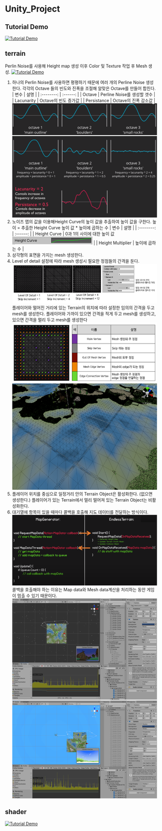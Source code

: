 # Unity_Project

## Tutorial Demo
[![Tutorial Demo](https://img.youtube.com/vi/1BVbqHLKkmM/maxresdefault.jpg)](https://youtu.be/1BVbqHLKkmM)



## terrain
Perlin Noise를 사용해 Height map 생성 이후 Color 및 Texture 작업 후 Mesh 생성.
[![Tutorial Demo](https://img.youtube.com/vi/foPcw3q9s14/sddefault.jpg)](https://youtu.be/foPcw3q9s14)
1. 하나의 Perlin Noise를 사용하면 평평하기 때문에 여러 개의 Perline Noise 생성한다. 각각의 Octave 들의 빈도와 진폭을 조절해 알맞은 Octave를 만들어 합친다.
| 변수 | 설명 |
| :--------: | :------: |
| Octave | Perline Noise를 생성할 갯수 |
| Lacunarity | Octave의 빈도 증가값 |
| Persistance | Octave의 진폭 감소값 |
![terrain01](./readme/terrain/01.png)
![terrain01](./readme/terrain/03.png)
2. 노이즈 맵의 값을 이용해Height Curve의 높이 값을 추출하여 높이 값을 구한다.
높이 = 추출한 Height Curve 높이 값 * 높이에 곱하는 수 
| 변수 | 설명 |
| :--------: | :------: |
| Height Curve | 0과 1의 사이에 대한 높이 값 ![terrain01](./readme/terrain/04.png)  |
| Height Multiplier | 높이에 곱하는 수  |
3. 삼각형의 표면을 가지는 mesh 생성한다.
4. Level of detail 설정에 따라 mesh 생성시 필요한 정점들의 간격을 둔다. 
![terrain01](./readme/terrain/05.png)
플레이어와 떨어진 거리에 있는 Terrain의 위치에 따라 설정한 임의의 간격을 두고 mesh를 생성한다.
플레이어와 가까이 있으면 간격을 적게 두고 mesh를 생성하고, 있으면 간격을 멀리 두고 mesh를 생성한다
![terrain01](./readme/terrain/06.png)
![terrain01](./readme/terrain/07.png)
5. 플레이어 위치를 중심으로 일정거리 안의 Terrain Object은 활성화한다. (없으면 생성한다.)
플레이어가 있는 Terrain에서 멀리 떨어져 있는 Terrain Object는 비활성화한다.
6.	대기열에 항목이 있을 때마다 콜백을 호출해 지도 데이터를 전달하는 방식이다.
![terrain01](./readme/terrain/08.png)
콜백을 호출해야 하는 이유는 Map data와 Mesh data계산을 처리하는 동안 게임이 멈출 수 있기 때문이다. 
![terrain01](./readme/terrain/09.png)
![terrain01](./readme/terrain/10.png)

## shader
[![Tutorial Demo](https://img.youtube.com/vi/3dsQ8QNqF7E/sddefault.jpg)](https://youtu.be/3dsQ8QNqF7E)
